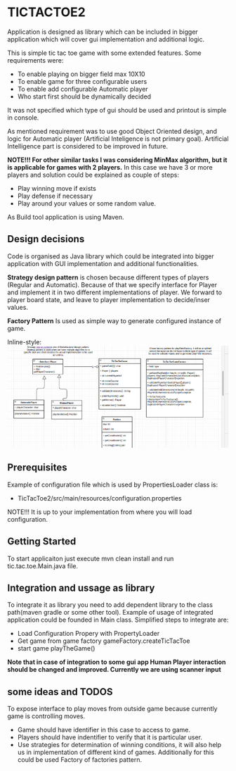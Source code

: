 # TICTACTOE2
Application is designed as library which can be included in bigger application which will cover gui implementation and additional logic.

This is simple tic tac toe game with some extended features.
Some requirements were:<Enter>
- To enable playing on bigger field max 10X10
- To enable game for three configurable users
- To enable add configurable Automatic player
- Who start first should be dynamically decided

It was not specified which type of gui should be used and printout is simple in console.


As mentioned requirement was to use good Object Oriented design, and logic for Automatic player (Artificial Inteligence is not primary goal).
Artificial Intelligence part is considered to be improved in future. 

**NOTE!!! For other similar tasks I was considering MinMax algorithm, but it is applicable for games with 2 players.**
In this case we have 3 or more players and solution could be explained as couple of steps:<Enter>
- Play winning move if exists
- Play defense if necessary
- Play around your values or some random value.
   
As Build tool application is using Maven.

## Design decisions
Code is organised as Java library which could be integrated into bigger application with GUI implementation and additional functionalities. 

**Strategy design pattern** is chosen because different types of players (Regular and Automatic). Because of that we specify interface for Player and implement it in two different implementations of player. We forward to player board state, and leave to player implementation to decide/inser values.

**Factory Pattern** Is used as simple way to generate configured instance of game.

Inline-style: 
![TicTacToeDesign](./TicTacToeDesign.png "Design")



## Prerequisites

Example of configuration file which is used by PropertiesLoader class is:
- TicTacToe2/src/main/resources/configuration.properties

NOTE!!! It is up to your implementation from where you will load configuration.

## Getting Started

To start applicaiton just execute mvn clean install and run tic.tac.toe.Main.java file.


## Integration and ussage as library

To integrate it as library you need to add dependent library to the class path(maven gradle or some other tool).
Example of usage of integrated application could be founded in Main class.<Enter>
Simplified steps to integrate are:
- Load Configuration Propery with PropertyLoader
- Get game from game factory gameFactory.createTicTacToe
- start game playTheGame()


**Note that in case of integration to some gui app Human Player interaction should be changed and improved. Currently we are using scanner input**

## some ideas and TODOS
To expose interface to play moves from outside game because currently game is controlling moves.
- Game should have identifier in this case to access  to game.
- Players should have indentifier to verify that it is particular user.
- Use strategies for determination of winning conditions, it will also help us in implementation of different kind of games. Additionally for this could be used Factory of factories pattern.

<Enter>

